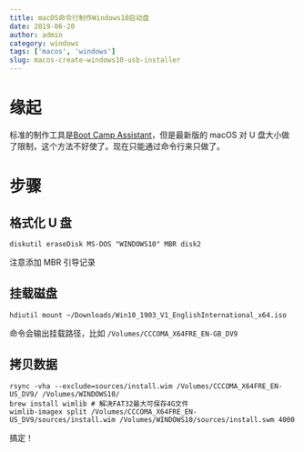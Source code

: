 ```yaml
---
title: macOS命令行制作Windows10启动盘
date: 2019-06-20
author: admin
category: windows
tags: ['macos', 'windows']
slug: macos-create-windows10-usb-installer
---
```


# 缘起

标准的制作工具是[Boot Camp Assistant](https://www.windowscentral.com/how-create-windows-10-installer-usb-drive-mac)，但是最新版的 macOS 对 U 盘大小做了限制，这个方法不好使了。现在只能通过命令行来只做了。

# 步骤

## 格式化 U 盘

    diskutil eraseDisk MS-DOS "WINDOWS10" MBR disk2

注意添加 MBR 引导记录

## 挂载磁盘

    hdiutil mount ~/Downloads/Win10_1903_V1_EnglishInternational_x64.iso

命令会输出挂载路径，比如 `/Volumes/CCCOMA_X64FRE_EN-GB_DV9`

## 拷贝数据

    rsync -vha --exclude=sources/install.wim /Volumes/CCCOMA_X64FRE_EN-US_DV9/ /Volumes/WINDOWS10/
    brew install wimlib # 解决FAT32最大可保存4G文件
    wimlib-imagex split /Volumes/CCCOMA_X64FRE_EN-US_DV9/sources/install.wim /Volumes/WINDOWS10/sources/install.swm 4000

搞定！
